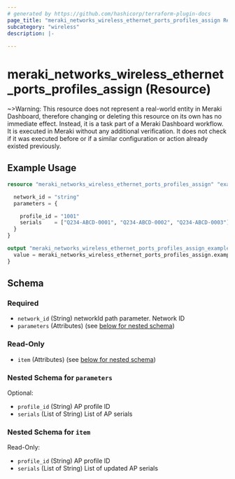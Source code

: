 ```yaml
---
# generated by https://github.com/hashicorp/terraform-plugin-docs
page_title: "meraki_networks_wireless_ethernet_ports_profiles_assign Resource - terraform-provider-meraki"
subcategory: "wireless"
description: |-
  
---
```


# meraki_networks_wireless_ethernet_ports_profiles_assign (Resource)





~>Warning: This resource does not represent a real-world entity in Meraki Dashboard, therefore changing or deleting this resource on its own has no immediate effect. Instead, it is a task part of a Meraki Dashboard workflow. It is executed in Meraki without any additional verification. It does not check if it was executed before or if a similar configuration or action 
already existed previously.


## Example Usage

```terraform
resource "meraki_networks_wireless_ethernet_ports_profiles_assign" "example" {

  network_id = "string"
  parameters = {

    profile_id = "1001"
    serials    = ["Q234-ABCD-0001", "Q234-ABCD-0002", "Q234-ABCD-0003"]
  }
}

output "meraki_networks_wireless_ethernet_ports_profiles_assign_example" {
  value = meraki_networks_wireless_ethernet_ports_profiles_assign.example
}
```

<!-- schema generated by tfplugindocs -->
## Schema

### Required

- `network_id` (String) networkId path parameter. Network ID
- `parameters` (Attributes) (see [below for nested schema](#nestedatt--parameters))

### Read-Only

- `item` (Attributes) (see [below for nested schema](#nestedatt--item))

<a id="nestedatt--parameters"></a>
### Nested Schema for `parameters`

Optional:

- `profile_id` (String) AP profile ID
- `serials` (List of String) List of AP serials


<a id="nestedatt--item"></a>
### Nested Schema for `item`

Read-Only:

- `profile_id` (String) AP profile ID
- `serials` (List of String) List of updated AP serials
